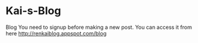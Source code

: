 Kai-s-Blog
==========
Blog
You need to signup before making a new post.
You can access it from here http://renkaiblog.appspot.com/blog


